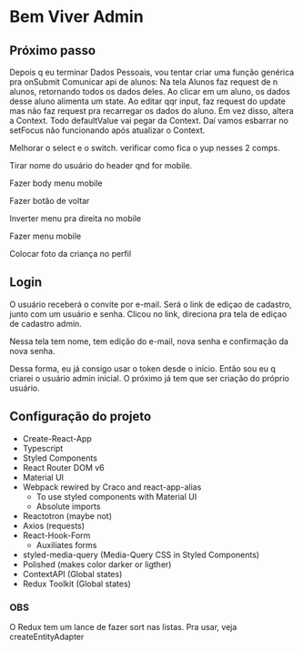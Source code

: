 # Bem Viver Admin

## Próximo passo

Depois q eu terminar Dados Pessoais, vou tentar criar uma função genérica pra onSubmit
Comunicar api de alunos:
Na tela Alunos faz request de n alunos, retornando todos os dados deles.
Ao clicar em um aluno, os dados desse aluno alimenta um state.
Ao editar qqr input, faz request do update mas não faz request pra recarregar
os dados do aluno. Em vez disso, altera a Context. Todo defaultValue vai pegar
da Context. Daí vamos esbarrar no setFocus não funcionando após atualizar o Context.

Melhorar o select e o switch. verificar como fica o yup nesses 2 comps.

Tirar nome do usuário do header qnd for mobile.

Fazer body menu mobile

Fazer botão de voltar

Inverter menu pra direita no mobile

Fazer menu mobile

Colocar foto da criança no perfil

## Login

O usuário receberá o convite por e-mail. Será o link de ediçao de cadastro, junto com um usuário e senha. Clicou no link, direciona pra tela de ediçao de cadastro admin.

Nessa tela tem nome, tem edição do e-mail, nova senha e confirmação da nova senha.

Dessa forma, eu já consigo usar o token desde o início. Então sou eu q criarei o usuário admin inicial. O próximo já tem que ser criação do próprio usuário.

## Configuração do projeto

- Create-React-App
- Typescript
- Styled Components
- React Router DOM v6
- Material UI
- Webpack rewired by Craco and react-app-alias
  - To use styled components with Material UI
  - Absolute imports
- Reactotron (maybe not)
- Axios (requests)
- React-Hook-Form
  - Auxiliates forms
- styled-media-query (Media-Query CSS in Styled Components)
- Polished (makes color darker or ligther)
- ContextAPI (Global states)
- Redux Toolkit (Global states)

### OBS

O Redux tem um lance de fazer sort nas listas. Pra usar, veja createEntityAdapter

